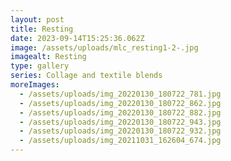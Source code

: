 ```yaml
---
layout: post
title: Resting
date: 2023-09-14T15:25:36.062Z
image: /assets/uploads/mlc_resting1-2-.jpg
imagealt: Resting
type: gallery
series: Collage and textile blends
moreImages:
  - /assets/uploads/img_20220130_180722_781.jpg
  - /assets/uploads/img_20220130_180722_862.jpg
  - /assets/uploads/img_20220130_180722_882.jpg
  - /assets/uploads/img_20220130_180722_943.jpg
  - /assets/uploads/img_20220130_180722_932.jpg
  - /assets/uploads/img_20211031_162604_674.jpg
---
```

